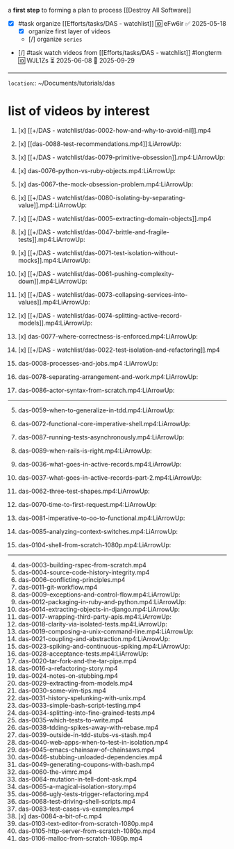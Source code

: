 
a **first step** to forming a plan to process [[Destroy All Software]]

- [x] #task organize [[Efforts/tasks/DAS - watchlist]] 🆔 eFw6ir ✅ 2025-05-18
	- [x] organize first layer of videos
	- [/] organize `series`
- [/] #task watch videos from [[Efforts/tasks/DAS - watchlist]] #longterm 🆔 WJL1Zs ⏳ 2025-06-08 📅 2025-09-29
___
`location`:: ~/Documents/tutorials/das

# list of videos by interest

1. [x] [[+/DAS - watchlist/das-0002-how-and-why-to-avoid-nil]].mp4
2. [x] [[das-0088-test-recommendations.mp4]]:LiArrowUp:
3. [x] [[+/DAS - watchlist/das-0079-primitive-obsession]].mp4:LiArrowUp:
4. [x] das-0076-python-vs-ruby-objects.mp4:LiArrowUp:
5. [x] das-0067-the-mock-obsession-problem.mp4:LiArrowUp:
6. [x] [[+/DAS - watchlist/das-0080-isolating-by-separating-value]].mp4:LiArrowUp:
7. [x] [[+/DAS - watchlist/das-0005-extracting-domain-objects]].mp4
8. [x] [[+/DAS - watchlist/das-0047-brittle-and-fragile-tests]].mp4:LiArrowUp:
9. [x] [[+/DAS - watchlist/das-0071-test-isolation-without-mocks]].mp4:LiArrowUp:
10. [x] [[+/DAS - watchlist/das-0061-pushing-complexity-down]].mp4:LiArrowUp:
11. [x] [[+/DAS - watchlist/das-0073-collapsing-services-into-values]].mp4:LiArrowUp:
12. [x] [[+/DAS - watchlist/das-0074-splitting-active-record-models]].mp4:LiArrowUp:
13. [x] das-0077-where-correctness-is-enforced.mp4:LiArrowUp:
14. [x] [[+/DAS - watchlist/das-0022-test-isolation-and-refactoring]].mp4

15. das-0008-processes-and-jobs.mp4 :LiArrowUp:
16. das-0078-separating-arrangement-and-work.mp4:LiArrowUp:

17. das-0086-actor-syntax-from-scratch.mp4:LiArrowUp:

___

5. das-0059-when-to-generalize-in-tdd.mp4:LiArrowUp:

6. das-0072-functional-core-imperative-shell.mp4:LiArrowUp:
7. das-0087-running-tests-asynchronously.mp4:LiArrowUp:

8. das-0089-when-rails-is-right.mp4:LiArrowUp:

9. das-0036-what-goes-in-active-records.mp4:LiArrowUp:
10. das-0037-what-goes-in-active-records-part-2.mp4:LiArrowUp:

11. das-0062-three-test-shapes.mp4:LiArrowUp:
12. das-0070-time-to-first-request.mp4:LiArrowUp:
13. das-0081-imperative-to-oo-to-functional.mp4:LiArrowUp:
14. das-0085-analyzing-context-switches.mp4:LiArrowUp:
15. das-0104-shell-from-scratch-1080p.mp4:LiArrowUp:

___


4. das-0003-building-rspec-from-scratch.mp4
5. das-0004-source-code-history-integrity.mp4
6. das-0006-conflicting-principles.mp4
7. das-0011-git-workflow.mp4
8. das-0009-exceptions-and-control-flow.mp4:LiArrowUp:
9. das-0012-packaging-in-ruby-and-python.mp4:LiArrowUp:
10. das-0014-extracting-objects-in-django.mp4:LiArrowUp:
11. das-0017-wrapping-third-party-apis.mp4:LiArrowUp:
12. das-0018-clarity-via-isolated-tests.mp4:LiArrowUp:
13. das-0019-composing-a-unix-command-line.mp4:LiArrowUp:
14. das-0021-coupling-and-abstraction.mp4:LiArrowUp:
15. das-0023-spiking-and-continuous-spiking.mp4:LiArrowUp:
16. das-0028-acceptance-tests.mp4:LiArrowUp:
17. das-0020-tar-fork-and-the-tar-pipe.mp4
18. das-0016-a-refactoring-story.mp4
19. das-0024-notes-on-stubbing.mp4
20. das-0029-extracting-from-models.mp4
21. das-0030-some-vim-tips.mp4
22. das-0031-history-spelunking-with-unix.mp4
23. das-0033-simple-bash-script-testing.mp4
24. das-0034-splitting-into-fine-grained-tests.mp4
25. das-0035-which-tests-to-write.mp4
26. das-0038-tdding-spikes-away-with-rebase.mp4
27. das-0039-outside-in-tdd-stubs-vs-stash.mp4
28. das-0040-web-apps-when-to-test-in-isolation.mp4
29. das-0045-emacs-chainsaw-of-chainsaws.mp4
30. das-0046-stubbing-unloaded-dependencies.mp4
31. das-0049-generating-coupons-with-bash.mp4
32. das-0060-the-vimrc.mp4
33. das-0064-mutation-in-tell-dont-ask.mp4
34. das-0065-a-magical-isolation-story.mp4
35. das-0066-ugly-tests-trigger-refactoring.mp4
36. das-0068-test-driving-shell-scripts.mp4
37. das-0083-test-cases-vs-examples.mp4
38. [x] das-0084-a-bit-of-c.mp4
39. das-0103-text-editor-from-scratch-1080p.mp4
40. das-0105-http-server-from-scratch-1080p.mp4
41. das-0106-malloc-from-scratch-1080p.mp4


